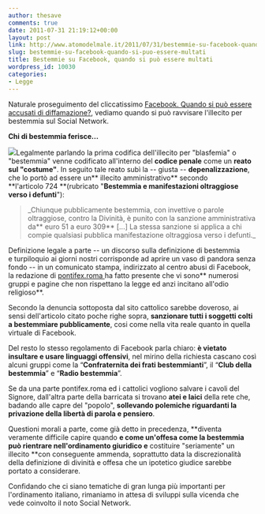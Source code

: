 ```yaml
---
author: thesave
comments: true
date: 2011-07-31 21:19:12+00:00
layout: post
link: http://www.atomodelmale.it/2011/07/31/bestemmie-su-facebook-quando-si-puo-essere-multati/
slug: bestemmie-su-facebook-quando-si-puo-essere-multati
title: Bestemmie su Facebook, quando si può essere multati
wordpress_id: 10030
categories:
- Legge
---
```


Naturale proseguimento del cliccatissimo [Facebook. Quando si può essere accusati di diffamazione?](http://www.atomodelmale.it/2009/05/16/facebook-quando-si-puo-essere-accusati-di-diffamazione/), vediamo quando si può ravvisare l'illecito per bestemmia sul Social Network.

**Chi di bestemmia ferisce...**

![](http://www.atomodelmale.it/wp-content/uploads/2011/07/ballon_parolaccia.gif)Legalmente parlando la prima codifica dell'illecito per "blasfemia" o "bestemmia" venne codificato all'interno del **codice penale** come un **reato sul "costume"**. In seguito tale reato subì la -- giusta -- **depenalizzazione**, che lo portò ad essere un** illecito amministrativo** secondo **l'articolo 724 **(rubricato "**Bestemmia e manifestazioni oltraggiose verso i defunti**"):


<blockquote>_Chiunque pubblicamente bestemmia, con invettive o parole oltraggiose, contro la Divinità, è punito con la sanzione amministrativa da** euro 51 a euro 309** [...] La stessa sanzione si applica a chi compie qualsiasi pubblica manifestazione oltraggiosa verso i defunti._</blockquote>


Definizione legale a parte -- un discorso sulla definizione di bestemmia e turpiloquio ai giorni nostri corrisponde ad aprire un vaso di pandora senza fondo -- in un comunicato stampa, indirizzato al centro abusi di Facebook, la redazione di [pontifex.roma ](http://http://www.pontifex.roma.it) ha fatto presente che vi sono** numerosi gruppi e pagine che non rispettano la legge ed anzi incitano all'odio religioso**.

Secondo la denuncia sottoposta dal sito cattolico sarebbe doveroso, ai sensi dell'articolo citato poche righe sopra, **sanzionare tutti i soggetti colti a bestemmiare pubblicamente**, cosi come nella vita reale quanto in quella virtuale di Facebook.

Del resto lo stesso regolamento di Facebook parla chiaro: **è vietato insultare e usare linguaggi offensivi**, nel mirino della richiesta cascano così alcuni gruppi come la “**Confraternita dei frati bestemmianti**”, il “**Club della bestemmia**” e “**Radio bestemmia**”.

Se da una parte pontifex.roma ed i cattolici vogliono salvare i cavoli del Signore, dall'altra parte della barricata si trovano **atei e laici** della rete che, badando alle capre del "popolo", **sollevando polemiche riguardanti la privazione della libertà di parola e pensiero**.

Questioni morali a parte, come già detto in precedenza, **diventa veramente difficile capire quando **e come un'offesa come la bestemmia può rientrare nell'ordinamento giuridico e** costituire "seriamente" un illecito **con conseguente ammenda, soprattutto data la discrezionalità della definizione di divinità e offesa che un ipotetico giudice sarebbe portato a considerare.

Confidando che ci siano tematiche di gran lunga più importanti per l'ordinamento italiano, rimaniamo in attesa di sviluppi sulla vicenda che vede coinvolto il noto Social Network.
